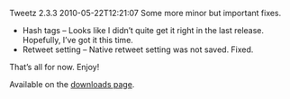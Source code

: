 Tweetz 2.3.3
2010-05-22T12:21:07
Some more minor but important fixes.

  * Hash tags – Looks like I didn’t quite get it right in the last release. Hopefully, I’ve got it this time.
  * Retweet setting – Native retweet setting was not saved. Fixed.

That’s all for now. Enjoy!

Available on the [downloads page](http://mike-ward.net/downloads).

